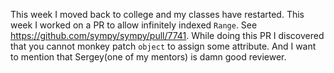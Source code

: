This week I moved back to college and my classes have restarted. This week
I worked on a PR to allow infinitely indexed `Range`. See
https://github.com/sympy/sympy/pull/7741. While doing this PR I discovered
that you cannot monkey patch `object` to assign some attribute. And I want to
mention that Sergey(one of my mentors) is damn good reviewer.

